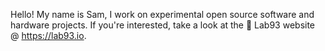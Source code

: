 Hello! My name is Sam, I work on experimental open source software and hardware projects. If you're interested, take a look at the 🧪 Lab93 website @ https://lab93.io.



<!---
lab93/lab93 is a ✨ special ✨ repository because its `README.md` (this file) appears on your GitHub profile.
You can click the Preview link to take a look at your changes.
--->
